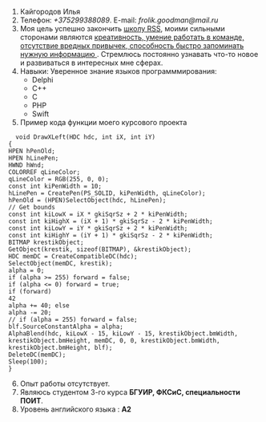 1. Кайгородов Илья
2. Телефон: _+375299388089_. E-mail: _frolik.goodman@mail.ru_
3. Моя цель успешно закончить [школу RSS](https://app.rs.school/), моими сильными сторонами являются <ins> креативность, умение работать в команде, отсутствие вредных привычек, способность быстро запоминать нужную информацию </ins>. Стремлюсь постоянно узнавать что-то новое и развиваться в интересных мне сферах.
4. Навыки:
     Уверенное знание языков программмирования: 
      * Delphi
      * C++
      * C
      * PHP
      * Swift
5. Пример кода функции моего курсового проекта 
 ```
   void DrawXLeft(HDC hdc, int iX, int iY)
{
HPEN hPenOld;
HPEN hLinePen;
HWND hWnd;
COLORREF qLineColor;
qLineColor = RGB(255, 0, 0);
const int kiPenWidth = 10;
hLinePen = CreatePen(PS_SOLID, kiPenWidth, qLineColor);
hPenOld = (HPEN)SelectObject(hdc, hLinePen);
// Get bounds
const int kiLowX = iX * gkiSqrSz + 2 * kiPenWidth;
const int kiHighX = (iX + 1) * gkiSqrSz - 2 * kiPenWidth;
const int kiLowY = iY * gkiSqrSz + 2 * kiPenWidth;
const int kiHighY = (iY + 1) * gkiSqrSz - 2 * kiPenWidth;
BITMAP krestikObject;
GetObject(krestik, sizeof(BITMAP), &krestikObject);
HDC memDC = CreateCompatibleDC(hdc);
SelectObject(memDC, krestik);
alpha = 0;
if (alpha >= 255) forward = false;
if (alpha <= 0) forward = true;
if (forward)
42
alpha += 40; else
alpha -= 20;
// if (alpha = 255) forward = false;
blf.SourceConstantAlpha = alpha;
AlphaBlend(hdc, kiLowX - 15, kiLowY - 15, krestikObject.bmWidth,
krestikObject.bmHeight, memDC, 0, 0, krestikObject.bmWidth,
krestikObject.bmHeight, blf);
DeleteDC(memDC);
Sleep(100);
}            
```
6. Опыт работы отсутствует.
7. Являюсь студентом 3-го курса **БГУИР, ФКСиС, специальности ПОИТ**. 
8. Уровень английского языка : **А2**
